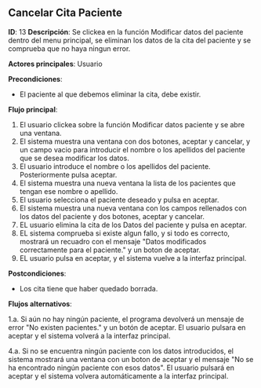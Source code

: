 ## Cancelar Cita Paciente

**ID**: 13
**Descripción**: Se clickea en la función Modificar datos del paciente dentro del menu principal, se eliminan los datos de la cita del paciente y se comprueba que no haya ningun error.

**Actores principales**: Usuario

**Precondiciones**:
* El paciente al que debemos eliminar la cita, debe existir.

**Flujo principal**:
1. El usuario clickea sobre la función Modificar datos paciente y se abre una ventana.
1. El sistema muestra una ventana con dos botones, aceptar y cancelar, y un campo vacio para introducir el nombre o los apellidos del paciente que se desea modificar los datos.  
1. El usuario introduce el nombre o los apellidos del paciente. Posteriormente pulsa aceptar.
1. El sistema muestra una nueva ventana la lista de los pacientes que tengan ese nombre o apellido.
1. El usuario selecciona el paciente deseado y pulsa en aceptar.
1. El sistema muestra una nueva ventana con los campos rellenados con los datos del paciente y dos botones, aceptar y cancelar.
1. EL usuario elimina la cita de los Datos del paciente y pulsa en aceptar.
1. EL sistema comprueba si existe algun fallo, y si todo es correcto, mostrará un recuadro con el mensaje "Datos modificados correctamente para el paciente." y un boton de aceptar.
1. EL usuario pulsa en aceptar, y el sistema vuelve a la interfaz principal.
 
**Postcondiciones**:

* Los cita tiene que haber quedado borrada.

**Flujos alternativos**:

1.a. Si aún no hay ningún paciente, el programa devolverá un mensaje de error "No existen pacientes." y un botón de aceptar. El usuario pulsara en aceptar y el sistema volverá a la interfaz principal.

4.a. Si no se encuentra ningún paciente con los datos introducidos, el sistema mostrará una ventana con un boton de aceptar y el mensaje "No se ha encontrado ningún paciente con esos datos". El usuario pulsará en aceptar y el sistema volvera automáticamente a la interfaz principal. 
